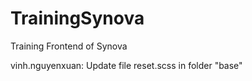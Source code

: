 # TrainingSynova

Training Frontend of Synova

vinh.nguyenxuan: Update file reset.scss in folder "base"
